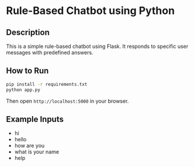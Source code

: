 
# Rule-Based Chatbot using Python

## Description
This is a simple rule-based chatbot using Flask. It responds to specific user messages with predefined answers.

## How to Run

```bash
pip install -r requirements.txt
python app.py
```

Then open `http://localhost:5000` in your browser.

## Example Inputs
- hi
- hello
- how are you
- what is your name
- help

